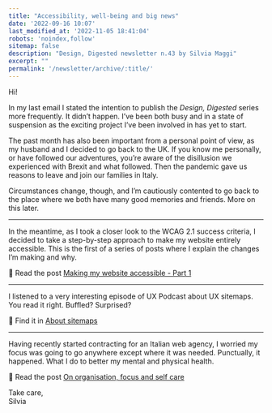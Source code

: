 ```yaml
---
title: "Accessibility, well-being and big news"
date: '2022-09-16 10:07'
last_modified_at: '2022-11-05 18:41:04'
robots: 'noindex,follow'
sitemap: false
description: "Design, Digested newsletter n.43 by Silvia Maggi"
excerpt: ""
permalink: '/newsletter/archive/:title/'
---
```

Hi!

In my last email I stated the intention to publish the _Design, Digested_ series more frequently. It didn’t happen. I’ve been both busy and in a state of suspension as the exciting project I’ve been involved in has yet to start. 

The past month has also been important from a personal point of view, as my husband and I decided to go back to the UK. If you know me personally, or have followed our adventures, you’re aware of the disillusion we experienced with Brexit and what followed. Then the pandemic gave us reasons to leave and join our families in Italy.

Circumstances change, though, and I’m cautiously contented to go back to the place where we both have many good memories and friends. More on this later.

---

In the meantime, as I took a closer look to the WCAG 2.1 success criteria, I decided to take a step-by-step approach to make my website entirely accessible. This is the first of a series of posts where I explain the changes I’m making and why.

🔗 Read the post [Making my website accessible - Part 1](https://silviamaggidesign.com/accessibility/making-website-accessible-1/)

---

I listened to a very interesting episode of UX Podcast about UX sitemaps. You read it right. Buffled? Surprised?

🔗 Find it in [About sitemaps](https://silviamaggidesign.com/notes/note-about-sitemaps/)

---

Having recently started contracting for an Italian web agency, I worried my focus was going to go anywhere except where it was needed. Punctually, it happened. What I do to better my mental and physical health.

🔗 Read the post [On organisation, focus and self care](https://silviamaggidesign.com/personal/organisation-focus-selfcare/)

Take care,  
Silvia